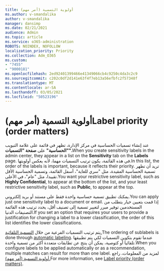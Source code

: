 ```yaml
---
title: أولوية التسمية (أمر مهم)
ms.author: v-smandalika
author: v-smandalika
manager: dansimp
ms.date: 02/21/2021
audience: Admin
ms.topic: article
ms.service: o365-administration
ROBOTS: NOINDEX, NOFOLLOW
localization_priority: Priority
ms.collection: Adm_O365
ms.custom:
- "7455"
- "9000181"
ms.openlocfilehash: 2ed92401399466e41349066cb4c9250c4da3c2c9
ms.sourcegitcommit: c202c0df2d141e63f4f7eb13a56efbfc2f57348f
ms.translationtype: MT
ms.contentlocale: ar-SA
ms.lasthandoff: 03/05/2021
ms.locfileid: "50523196"
---
```

# <a name="label-priority-order-matters"></a><span data-ttu-id="eb09a-102">أولوية التسمية (أمر مهم)</span><span class="sxs-lookup"><span data-stu-id="eb09a-102">Label priority (order matters)</span></span>

<span data-ttu-id="eb09a-103">عند إنشاء تسميات الحساسية في مركز الإدارة، تظهر في قائمة على علامة التبويب **"الحساسية"** على **صفحة "التسميات".**</span><span class="sxs-lookup"><span data-stu-id="eb09a-103">When you create sensitivity labels in the admin center, they appear in a list on the **Sensitivity** tab on the **Labels** page.</span></span> <span data-ttu-id="eb09a-104">في هذه القائمة، يكون ترتيب التسميات مهما، لأنه يعكس أولويتها.</span><span class="sxs-lookup"><span data-stu-id="eb09a-104">In this list, the order of the labels is important, because it reflects their priority.</span></span> <span data-ttu-id="eb09a-105">تريد أن تظهر تسمية الحساسية المقيدة، مثل "سري للغاية"، أسفل القائمة، وتسمية الحساسية الأقل تقييدا، مثل "عام"، في الأعلى.</span><span class="sxs-lookup"><span data-stu-id="eb09a-105">You want your restrictive sensitivity label, such as **Highly Confidential**, to appear at the bottom of the list, and your least restrictive sensitivity label, such as **Public**, to appear at the top.</span></span>

<span data-ttu-id="eb09a-106">يمكنك تطبيق تسمية حساسية واحدة فقط على مستند أو بريد إلكتروني.</span><span class="sxs-lookup"><span data-stu-id="eb09a-106">You can apply just one sensitivity label to a document or email.</span></span> <span data-ttu-id="eb09a-107">إذا قمت بتعيين خيار يتطلب من المستخدمين توفير مبرر لتغيير تسمية إلى تصنيف أقل، يحدد ترتيب هذه القائمة التصنيفات الدنيا.</span><span class="sxs-lookup"><span data-stu-id="eb09a-107">If you set an option that requires your users to provide a justification for changing a label to a lower classification, the order of this list identifies the lower classifications.</span></span>

<span data-ttu-id="eb09a-108">يتم ترتيب التسميات الفرعية من خلال [التسمية التلقائية.](https://docs.microsoft.com/microsoft-365/compliance/apply-sensitivity-label-automatically)</span><span class="sxs-lookup"><span data-stu-id="eb09a-108">The ordering of sublabels is done through [automatic labeling](https://docs.microsoft.com/microsoft-365/compliance/apply-sensitivity-label-automatically).</span></span> <span data-ttu-id="eb09a-109">عندما تقوم بتكوين التسميات لكي يتم تطبيقها تلقائيا أو كتوصية، يمكن أن ينتج عن تطابقات متعددة أكثر من تسمية واحدة.</span><span class="sxs-lookup"><span data-stu-id="eb09a-109">When you configure labels to be applied automatically or as a recommendation, multiple matches can result for more than one label.</span></span> <span data-ttu-id="eb09a-110">لمزيد من المعلومات، راجع [أولوية التسمية (أمر مهم).](https://docs.microsoft.com/microsoft-365/compliance/sensitivity-labels)</span><span class="sxs-lookup"><span data-stu-id="eb09a-110">For more information, see [Label priority (order matters)](https://docs.microsoft.com/microsoft-365/compliance/sensitivity-labels).</span></span>